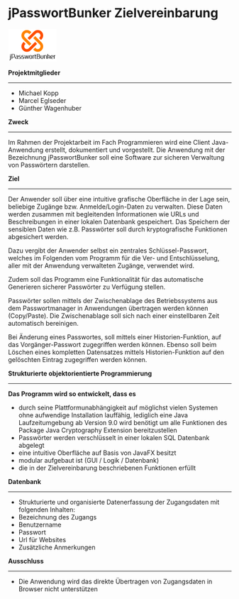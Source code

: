 jPasswortBunker Zielvereinbarung
================================

![Logo](https://github.com/gbs-technikum/JPasswortBunker/blob/master/logoJpasswortBunker.png "Logo")

**Projektmitglieder**
_____________________
* Michael Kopp
* Marcel Eglseder
* Günther Wagenhuber

  
**Zweck**
_________
Im Rahmen der Projektarbeit im Fach Programmieren wird eine Client Java-Anwendung erstellt, dokumentiert und vorgestellt. Die Anwendung mit der Bezeichnung jPasswortBunker soll eine Software zur sicheren Verwaltung von Passwörtern darstellen.

  
**Ziel**
________
Der Anwender soll über eine intuitive grafische Oberfläche in der Lage sein, beliebige Zugänge bzw. Anmelde/Login-Daten zu verwalten. Diese Daten werden zusammen mit begleitenden Informationen wie URLs und Beschreibungen in einer lokalen Datenbank gespeichert. 
Das Speichern der sensiblen Daten wie z.B. Passwörter soll durch kryptografische Funktionen abgesichert werden.

Dazu vergibt der Anwender selbst ein zentrales Schlüssel-Passwort, welches im Folgenden vom Programm für die Ver- und Entschlüsselung, aller mit der Anwendung verwalteten Zugänge, verwendet wird. 

Zudem soll das Programm eine Funktionalität für das automatische Generieren sicherer Passwörter zu Verfügung stellen.

Passwörter sollen mittels der Zwischenablage des Betriebssystems aus dem Passwortmanager in Anwendungen übertragen werden können (Copy/Paste). Die Zwischenablage soll sich nach einer einstellbaren Zeit automatisch bereinigen.

Bei Änderung eines Passwortes, soll mittels einer Historien-Funktion, auf das Vorgänger-Passwort zugegriffen werden können. Ebenso soll beim Löschen eines kompletten Datensatzes mittels Historien-Funktion auf den gelöschten Eintrag zugegriffen werden können.


**Strukturierte objektorientierte Programmierung**
__________________________________________________
**Das Programm wird so entwickelt, dass es**
* durch seine Plattformunabhängigkeit auf möglichst vielen Systemen ohne aufwendige Installation lauffähig, lediglich eine Java Laufzeitumgebung  ab Version 9.0 wird benötigt um alle Funktionen des Package Java Cryptography Extension bereitzustellen
* Passwörter werden verschlüsselt in einer lokalen SQL Datenbank abgelegt
* eine intuitive Oberfläche auf Basis von JavaFX besitzt
* modular aufgebaut ist (GUI / Logik / Datenbank)
* die in der Zielvereinbarung beschriebenen Funktionen erfüllt


**Datenbank**
_____________
* Strukturierte und organisierte Datenerfassung der Zugangsdaten mit folgenden Inhalten:
* Bezeichnung des Zugangs
* Benutzername
* Passwort
* Url für Websites
* Zusätzliche Anmerkungen


**Ausschluss**
______________
* Die Anwendung wird das direkte Übertragen von Zugangsdaten in Browser nicht unterstützen
